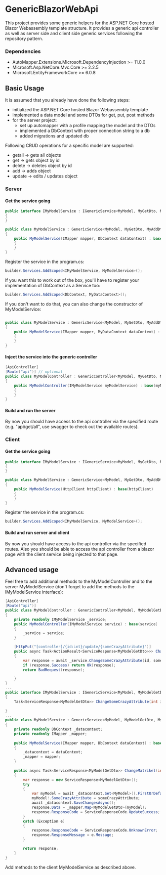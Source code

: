 # GenericBlazorWebApi

This project provides some generic helpers for the ASP.NET Core hosted Blazor Webassembly template structure.
It provides a generic api controller as well as server side and client side generic services following the repository
pattern.

### Dependencies

- AutoMapper.Extensions.Microsoft.DependencyInjection >= 11.0.0
- Microsoft.Asp.NetCore.Mvc.Core >= 2.2.5
- Microsoft.EntityFrameworkCore >= 6.0.8

## Basic Usage

It is assumed that you already have done the following steps:

- initialized the ASP.NET Core hosted Blazor Webassembly template
- implemented a data model and some DTOs for get, put, post methods
- for the server project:
    - set up automapper with a profile mapping the model and the DTOs
    - implemented a DbContext with proper connection string to a db
    - added migrations and updated db

Following CRUD operations for a specific model are supported:

- getall -> gets all objects
- get -> gets object by id
- delete -> deletes object by id
- add -> adds object
- update -> edits / updates object

### Server

#### Get the service going

```csharp
public interface IMyModelService : IGenericService<MyModel, MyGetDto, MyAddDto, MyUpdateDto>  
{  
}  

public class MyModelService : GenericService<MyModel, MyGetDto, MyAddDto, MyUpdateDto>, IMyModelService  
{  
	public MyModelService(IMapper mapper, DbContext dataContext) : base(mapper, dataContext)  
    {  
    }
}
```

Register the service in the program.cs:

```csharp
builder.Services.AddScoped<IMyModelService, MyModelService>();
```

If you want this to work out of the box, you'll have to register your implementation of DbContext as a Service too:

```csharp
builder.Services.AddScoped<DbContext, MyDataContext>();
```

If you don't want to do that, you can also change the constructor of MyModelService:

```csharp

public class MyModelService : GenericService<MyModel, MyGetDto, MyAddDto, MyUpdateDto>, IMyModelService  
{  
	public MyModelService(IMapper mapper, MyDataContext dataContext) : base(mapper, dataContext)  
    {  
    }
}
```

#### Inject the service into the generic controller

```csharp
[ApiController]
[Route("api")] // optional
public class MyModelController : GenericController<MyModel, MyGetDto, MyAddDto, MyUpdateDto>
{
    public MyModelController(IMyModelService myModelService) : base(myModelService)
    {
    }
}
```

#### Build and run the server

By now you should have access to the api controller via the specified route (e.g. "api/get/all", use swagger to check
out the available routes).

### Client

#### Get the service going

```csharp
public interface IMyModelService : IGenericService<MyModel, MyGetDto, MyAddDto, MyUpdateDto>  
{  
}  

public class MyModelService : GenericService<MyModel, MyGetDto, MyAddDto, MyUpdateDto>, IMyModelService  
{  
	public MyModelService(HttpClient httpClient) : base(httpClient)
    {  
    }
}
```

Register the service in the program.cs:

```csharp
builder.Services.AddScoped<IMyModelService, MyModelService>();
```

#### Build and run server and client

By now you should have access to the api controller via the specified routes. Also you should be able to access the api
controller from a blazor page with the client service being injected to that page.

## Advanced usage

Feel free to add additional methods to the MyModelController and to the server MyModelService (don't forget to add the methods
to the IMyModelService interface):

```csharp
[ApiController]
[Route("api")]
public class MyModelController : GenericController<MyModel, MyModelGetDto, MyModelAddDto, MyModelUpdateDto>
{
    private readonly IMyModelService _service;
    public MyModelController(IMyModelService service) : base(service)
    {
        _service = service;
    }

    [HttpPut("[controller]/{id:int}/update/{someCrazyAttribute}")]
    public async Task<ActionResult<ServiceResponse<MyModelGetDto>>> ChangeSomeCrazyAttribute(int id, string someCrazyAttribute)
    {
        var response = await _service.ChangeSomeCrazyAttribute(id, someCrazyAttribute);
        if (response.Success) return Ok(response);
        return BadRequest(response);

    }
}
...
public interface IMyModelService : IGenericService<MyModel, MyModelGetDto, MyModelAddDto, MyModelUpdateDto>
{
    Task<ServiceResponse<MyModelGetDto>> ChangeSomeCrazyAttribute(int id, string someCrazyAttribute);
    
}
...
public class MyModelService : GenericService<MyModel, MyModelGetDto, MyModelAddDto, MyModelUpdateDto>, IMyModelService
{
    private readonly DbContext _datacontext;
    private readonly IMapper _mapper;
    
    public MyModelService(IMapper mapper, DbContext dataContext) : base(mapper, dataContext)
    {
        _datacontext = dataContext;
        _mapper = mapper;
    }
    
    public async Task<ServiceResponse<MyModelGetDto>> ChangeMatrikel(int id, string someCrazyAttribute)
    {
        var response = new ServiceResponse<MyModelGetDto>();
        try
        {
            var myModel = await _datacontext.Set<MyModel>().FirstOrDefaultAsync(s => s.Id == id);
            myModel!.SomeCrazyAttribute = someCrazyAttribute;
            await _datacontext.SaveChangesAsync();
            response.Data = _mapper.Map<MyModelGetDto>(myModel);
            response.ResponseCode = ServiceResponseCode.UpdateSuccess;
        }
        catch (Exception e)
        {
            response.ResponseCode = ServiceResponseCode.UnknownError;
            response.ResponseMessage = e.Message;
        }

        return response;
    }
}
```

Add methods to the client MyModelService as described above.

